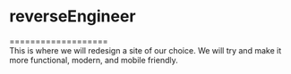 # reverseEngineer
=================== <br>
This is where we will redesign a site of our choice. We will try and make it more functional, modern, and mobile friendly.
